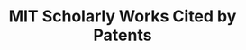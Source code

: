 ---
contributors: The Lens
cost: None
description: MIT Scholarly Works Cited by Patents 1950-2018
documentation: https://www.lens.org/lens/labs/dashboards
last_edit: Mon, 30 May 2022 12:32:11 GMT
location: https://lens-public.s3-us-west-2.amazonaws.com/sloan/scholarly/201932/mit_scholarly_cited_by_patents.zip
maintained_by: The Lens
record_creation_timestamp: 11/18/2020 17:20:46
related_project_shortnames: lens
relationships:
- lens
shortname: mit_scholarly_citations
tags:
- citation
- scholarly literature
terms_of_use: Cambia grants you a non-exclusive, non-transferable, revocable, limited
  license to access and personally use the features of the Service. The conditions
  by which The Lens data may be used are intended to resonate with the principles
  of Creative Commons Attribution licenses with a public benefit element.
timeframe: 1950-2021
title: MIT Scholarly Works Cited by Patents
uuid: 265a814e-a4a5-4302-9cc0-0f78cf1c70fc
---
